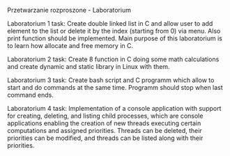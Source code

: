 Przetwarzanie rozproszone - Laboratorium

Laboratorium 1 task: Create double linked list in C and allow user to add element to the list or delete it by the index (starting from 0) via menu. Also print function should be implemented. Main purpose of this laboratorium is to learn how allocate and free memory in C.

Laboratorium 2 task: Create 8 function in C doing some math calculations and create dynamic and static library in Linux with them.

Laboratorium 3 task: Create bash script and C programm which allow to start and do commands at the same time. Programm should stop when last command ends.

Laboratorium 4 task: Implementation of a console application with support for creating, deleting, and listing child processes, which are console applications enabling the creation of new threads executing certain computations and assigned priorities. Threads can be deleted, their priorities can be modified, and threads can be listed along with their priorities.